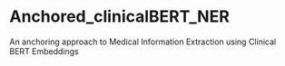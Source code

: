 # Anchored_clinicalBERT_NER
An anchoring approach to Medical Information Extraction using Clinical BERT Embeddings
